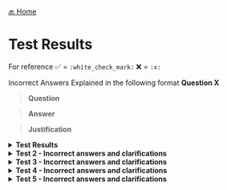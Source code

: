[🔙 Home](../home.md)

# Test Results

For reference
:white_check_mark: = `:white_check_mark:`
:x: = `:x:`

Incorrect Answers Explained in the following format
<b> Question X </b>
> **Question**
> 

> **Answer**
> 

> **Justification**
> 


<details>
<summary><b>Test Results</b></summary>

| Test # | Time Started | Time Finished | Exam            | Result | Open Book          |                                                                                                                                                                                                                                                           
|--------|--------------|---------------|-----------------|--------|--------------------|
| 1      | N/A          | N/A           | SET A v2.1      | 35/40  | :white_check_mark: | 
| 2      | N/A          | N/A           | Patshala Test 1 | 27     | :x:                | 
| 3      | N/A          | N/A           | SET B v1.3.2    | 30     | :x:                | 
| 4      | 13:33        | 13:55         | SET C v1.5      | 26     | :x:                | 
| 5      | 17:52        | 18:19         | SET D v1.4      | 23     | :x:                |                                                                                                                                                                                                                                                                                             

</details>


<details>
<summary><b>Test 2 - Incorrect answers and clarifications</b></summary>

Incorrect answer 1

![image1.png](attempts/assets/test-2-image1.png)

**Notes**

![test-2-image14.png](attempts/assets/test-2-image14.png)

Incorrect answer 2

![image2.png](attempts/assets/test-2-image2.png)

**Notes**


| Valid (25p)  | Valid (35p)      | Valid (45p)      | Valid (55p)   | Invalid |
| ------------ | ---------------- | ---------------- | ------------- | ------- |
| 0.00 - 9.99g | 10.00g -> 49.99g | 50.00g -> 74.99g | 75.0 > 99.99g | 100g +  |

Incorrect answer 3

![image3.png](attempts/assets/test-2-image3.png)

**Notes**

Not sure about this one, seems to be a flakey question as no mention of "Decision/Condition coverage" in the course

Incorrect answer 4

![image4.png](attempts/assets/test-2-image4.png)

Not sure about this one, no mention in the course.

Incorrect answer 5

![image5.png](attempts/assets/test-2-image5.png)

Not sure about this one, no mention in the course.

Incorrect answer 6

![image6.png](attempts/assets/test-2-image6.png)

Silly mistake, read answers properly!!!! B is obviously not correct

Incorrect answer 7

![image7.png](attempts/assets/test-2-image7.png)

No explanation of Alpha or Beta in course, from the internet:

> **Alpha testing** happens in-house, in a controlled environment, where developers focus on fixing critical bugs.
> **Beta testing** involves real users in real-world conditions

Incorrect answer 8

![image8.png](attempts/assets/test-2-image8.png)

Obvious!!
[Severity vs. Priority](https://www.geeksforgeeks.org/severity-in-testing-vs-priority-in-testing/)

> **Severity**
>
> The extent to which a particular defect can create an impact on the software. Severity is a parameter to denote the implication and the impact of the defect on the functionality of the software.
>
> * A higher effect of the bug on system functionality will lead to a higher severity level.
> * A QA engineer determines the severity level of a bug.
>
> **Types of Severity:**
> Severity in software testing can be classified into 4 categories:
>
> * **Critical:** This severity level implies that the process has been completely shut off and no further action can be taken.
> * **Major:** This is a significant flaw that causes the system to fail. However, certain parts of the system remain functional.
> * **Medium:** This flaw results in unfavorable behaviour but the system remains functioning.
> * **Low:** This type of flaw won’t cause any major breakdown in the system.

> **Priority**
>
> Parameter that decides the order in which a defect should be fixed. Defects having a higher priority should be fixed first.
>
> * Defects/ bugs that leave the software unstable and unusable are given higher priority over the defects that cause a small functionality of the software to fail.
> * It refers to how quickly the defect should be rectified.
>
> **Types of Priorities:**
>
> Priority in software testing can be divided into 3 categories:
>
> * **Low:** The defect is irritant but a repair can be done once the more serious defects can be fixed.
> * **Medium:** The defect should be resolved during the normal course of the development, but it can wait until a new version is created.
> * **High:** The defect must be resolved as soon as possible as it affects the system severely and cannot be used until it is fixed.

Incorrect answer 9

![image9.png](attempts/assets/test-2-image9.png)

I suppose an example of a Test Management tool report would be a TestRails report included in a test progress or completion report

Incorrect answer 10

![image10.png](attempts/assets/test-2-image10.png)
Writing it out so it looks nicer

```java
fareRate = 1;
Fare = 1000;
if((person = "senior citizen") && (travelMonth = "January")){
    Bonuspoints += 100;  
}
if(class = "first"){
    fareRate= 5;  
}
Fare = fare * fareRate;
```

Don't really understand why as there's no else branches, Crap example really

Incorrect answer 11

![image11.png](attempts/assets/test-2-image11.png)

> **Gray-box testing** is a combination of white-box testing and black-box testing.

Incorrect answer 12

![image12.png](attempts/assets/test-2-image12.png)

> Equivalent partitions are also known as equivalence classes

32, 37 & 40 are all part of 1 class (distinction)


| Fail         | Pass        | Distinction   |
| ------------ | ----------- | ------------- |
| 0 - 24 marks | 25-31 marks | 32 - 40 marks |

Incorrect answer 13

![test-2-image13.png](attempts/assets/test-2-image13.png)

Not to sure about this

> Testware from Test Implementation activity include test procedures and test data
</details>


<details>
<summary><b>Test 3 - Incorrect answers and clarifications</b></summary>

Question 3 - Clarification

> **Question**
> Which of the following statements about quality assurance (QA) and/or
> quality control (QC) is correct?

> **Answer**
> Testing is a part of QC

> **Justification**
> FL-1.2.2. (K1) Recall the relation between testing and quality assurance [CTFL 4.0]
>
> CORRECT – Testing is a form of quality control. (see [CTFL 4.0], Section 1.2.2, 1st paragraph, last sentence)

Question 6 - Incorrect Answer

> **Question**
> Consider the following testing activities:
>
> 1. Selecting regression tests
> 2. Evaluating completeness of test execution
> 3. Identifying which user stories have open defect reports
> 4. Evaluating whether the number of tests for each requirement is consistent with the level of product risk
>
> Consider the following ways traceability can help testing:
> A. Improve understandability of test status reports to include status of test basis items
> B. Make testing activities auditable
> C. Provide information to assess process quality
> D. Analyze the impact of changes
>
> Which of the following best matches the testing activity with how
> traceability can assist that activity?

> **Answer**
> 1D, 2B, 3A, 4C

> **Justification**
> FL-1.4.4 (K2) Explain the value of maintaining traceability
>
> Traceability assists with:
>
> * Selecting regression tests in terms of analyzing the impact of changes (1D)
> * Evaluating completeness of test execution which makes testing auditable (2B)
> * Identifying which user stories have open defect reports which improves understandability of test status reports to include status of test basis items (3A)
> * Evaluating whether the number of tests for each requirement is consistent with the level of product risk which provides information to assess test process quality (i.e., alignment of test effort with risk) (4C)

Question 13 - Incorrect Answer

> **Question**
> Which of the following is MOST likely to be performed as part of system testing?

> **Answer**
> A: End-to-end security testing of a credit management system by an independent test team.

> **Justification**
> FL-2.2.1 (K2) Distinguish the different test levels [CTFL 4.0]
>
> System testing examines the behavior and capabilities of the entire system
> and includes non-functional testing of quality characteristics, including IT security testing.
> System testing is often performed by an independent test team based on system
> specifications. (see [CTFL 4.0], section 2.2.1, 3rd bullet point)

Question 14 - Incorrect Answer

> **Question**
> Which of the following decisions should NOT trigger maintenance testing?

> **Answer**
> A: The decision to test the maintainability of the software

> **Justification**
> FL-2.3.1 (K2) Summarize maintenance testing and its triggers [CTFL 4.0]
>
> Maintainability is a quality attribute that does not depend on code execution
> ([CTFL 4.0], Section 3.1.3, 1st paragraph, 5th bullet point). Therefore, it is NOT a trigger
> for maintenance testing, which is performed as dynamic testing in response to changes in
> the code or environment (see [CTFL 4.0], Section 2.3, 3rd paragraph including bullet
> points).

Question 18 - Incorrect Answer

> **Question**
> The generic review process recognises the following roles, among others:
>
> 1. Scribe
> 2. Review leader
> 3. Facilitator
> 4. Manager
>    
> In the context of reviews, these roles can take on the following responsibilities:
> 
> A. Ensures the effective running of review meetings and the setting up of a safe review environment
> B. Records review information, such as decisions and new anomalies found during the review meeting
> C. Decides what is to be reviewed and provides resources, such as staff and time for the review
> D. Takes overall responsibility for the review such as organizing when and where the review will take place

> **Answer**
> A: 1B, 2D, 3A, 4C

> **Justification**
> FL-3.2.3 (K1) Recall which responsibilities are assigned to the principal roles when
> performing reviews [CTFL 4.0]
>
> Considering each of the listed roles:
>
> 1. **Scribe (or Recorder)** – responsible for gathering feedback from reviewers and
>    documenting review information, such as decisions made, and any new anomalies
>    identified during the review meeting. (Records review information, such as decisions and
>    new anomalies found during the review meeting - B) (see [CTFL 4.0], section 3.2.3, 4th
>    bullet point)
> 2. **Review Leader** – responsible for overseeing the review process, such as selecting the
>    review team members, scheduling review meetings, and ensuring that the review is
>    completed successfully. (Takes overall responsibility for the review such as organizing
>    when and where the review will take place - D) (see [CTFL 4.0], section 3.2.3, 6th bullet
>    point)
> 3. **Facilitator (or Moderator)** – responsible for ensuring that the review meetings run
>    effectively, including managing time, mediating discussions, and creating a safe
>    environment where everyone can voice their opinions freely. (Ensures the effective
>    running of review meetings and the setting up of a safe review environment - A) (see
>    [CTFL 4.0], section 3.2.3, 3rd bullet point)
> 4. **Manager** – responsible for deciding what needs to be reviewed and allocating resources,
>    such as staff and time, for the review. (Decides what is to be reviewed and provides
>    resources, such as staff and time for the review - C) (see [CTFL 4.0], section 3.2.3, 1st
>    bullet point)

Question 20 - Incorrect Answer

> **Question**
> Customers of the TestWash car wash chain have cards with a record of the number of washes they have bought so far. The initial value is 0. After entering the car wash, the system increases the number on the card by one.
> This value represents the number of the current wash. Based on this number the system decides what discount the customer is entitled to.
> For every tenth wash the system gives a 10 % discount, and for every twentieth wash, the system gives a further 40 % discount (i.e., a 50 % discount in total).

> Which of the following sets of input data (understood as the numbers of the current wash) achieves the highest equivalence partition coverage?

> **Answer**
> A: 19, 20, 30

> **Justification**
> FL-4.2.1 (K3) Use equivalence partitioning to derive test cases [CTFL 4.0]
>
> 19 covers the “no discount” partition, 20 covers the “50 % discount” partition,
> and 30 covers the “10 % discount” partition. These three values cover all three of the valid
> equivalence partitions.

Question 30 - Incorrect Answer

> **Question**
> Your team follows the process, which uses a continuous integration and delivery (CI/CD) pipeline with a shift-left approach.
>
> The first three steps in this process are:
>
> 1. Develop and deploy code
> 2. Submit code into a version control system and merge it into the “test” branch
> 3. Perform component testing for the submitted code
>
> Which of the following  criteria is BEST suited as an entry criterion for step (2) of this pipeline?
> 
> a) The Static analysis does not report any defect or no high severity warnings for the submitted code
b) The Version control does not report any conflicts when compiling and integrating the code into the “test” branch
c) The Component tests are compiled and ready to run in the “Test” branch
d) The Statement coverage of the component test is at least 80%

> **Answer**
> A: The Static analysis does not report any defect or no high severity warnings for the submitted code

> **Justification**
> FL-5.1.3 (K2) Compare and contrast entry criteria and exit criteria [CTFL 4.0]
>
> The CI-CD approach together with the shift-left approach promotes early testing so that developers are encouraged to deliver their high-quality code together with the unit tests and static analysis (see [CTFL 4.0], section 2.1.4 and 2.1.5).
> Therefore, the results of the static analysis are a useful and measurable input criterion before integrating the code into the CI-CD pipeline, comparable to a smoke test (see [CTFL 4.0], section 5.1.3, 2nd paragraph).

Question 31 - Incorrect Answer

> **Question**
> You want to estimate the test effort for a new project using estimation based on ratios.


| Project | Development Effort ($) | Test Effort ($) |
| ------- | ---------------------- | --------------- |
| P1      | 800,000                | 40,000          |
| P2      | 1,200,000              | 130,000         |
| P3      | 600,000                | 70,000          |
| P4      | 1,000,000              | 120,000         |

> **Answer**
> A: $80,000

> **Justification**
> FL-5.1.4 (K3) Use estimation techniques to calculate the required test effort [CTFL 4.0]
>
> The average test-to-development effort ratio is 1:10 ($90,000 : $900,000), which means that historically, on average, the test effort is 10 % of the development effort. So if the development effort is estimated to be $800,000, the estimated test effort is estimated as:
> 10 % * $800,000 = 0.1 * $800,000 = $80,000.
>
> Basically add all get average dev cost and average test cost for a ratio

Question 33 - Clarification

> **Question**
> According to the testing quadrants model, which of the following items is assigned to quadrant Q1 (“technology facing” and “support the team”)?

> **Answer**
> A: Component integration tests

> **Justification**
> FL-5.1.7 (K2) Summarize the testing quadrants and their relationships with test levels and test types [CTFL 4.0]
> Component integration testing is technology facing testing that supports the team

Question 34 - Incorrect Answer

> **Question**
> In the context of risk management, identify the statement that NOT accurately depict the relationship between product risk and test planning?

> **Answer**
> A: The required quality of the network module is ambiguous, resulting in the execution of additional risk analyses in this area.

> **Justification**
> FL-5.2.4 (K2) Explain what measures can be taken in response to analyzed product risks [CTFL 4.0]
>
> If the quality of a module is unclear, additional risk analysis is necessary, but this is not a task of risk control. Test planning should aim to eliminate uncertainties and ensure quality (see [CTFL 4.0], Section 5.2.4).

Question 35 - Incorrect Answer

> **Question**
> Which of the following is a product quality metric?

> **Answer**
> A: Mean time to failure

> **Justification**
> FL-5.3.1 (K1) Recall metrics used for testing [CTFL 4.0]
>
> CORRECT – Product quality metrics measure quality characteristics. Mean time to failure measures maturity, so it is a product quality metric (see [CTFL4.0], section 5.3.1, 3rd bullet point)

Question 40 - Incorrect Answer

> **Question**
> Which of the following is MOST likely to apply to test automation?

> **Answer**
> A: Test automation provides measurement of more complex coverage criteria.

> **Justification**
> FL-6.2.1 (K1) Recall the benefits and risks of test automation [CTFL 4.0]
>
> CORRECT – Test automation can provide measures that are too complicated for humans to derive, such as white-box test coverage measures for all but the most trivial code (see[CTFL4.0], section 6.2, bullet point 3)
</details>

<details>
<summary><b>Test 4 - Incorrect answers and clarifications</b></summary>

Question 1
> **Question**
> Which of the following is a typical test objective?
a) Validating that documented requirements are met
b) Causing failures and identifying defects
c) Initiating errors and identifying root causes
d) Verifying the test object meets user expectations

> **Answer**
> b) Causing failures and identifying defects

> **Justification**
> a) Is not correct. Validating that documented requirements are met is incorrect as validation is concerned with meeting user requirements and expectations, while verification is concerned with meeting specified requirements, so this would be correct if we replaced ‘validating’ with ‘verifying’
> 
> b) **Is correct. Causing failures and identifying defects is probably the most common objective of dynamic testing**
>
> c) Is not correct. Initiating errors and identifying root causes is incorrect because testers do not initiate errors, they try to cause failures. Errors are typically made by developers (and cannot really be initiated) and result in defects, which testers attempt to identify either directly through static testing or indirectly through failures with dynamic testing. Identifying root causes is useful but is part of debugging, which is a separate activity to testing
>
> d) Is not correct. Verifying the test object meets user expectations is incorrect as verification is concerned with checking specified(documented) requirements are met, while validation is concerned with meeting user requirements and expectations, so this would be correct if we replaced ‘verifying’ with ‘validating’
> 
> **Verification → "Ver for Verify the specs"** 
> **Validation → "Val for Value to the customer"**


Question 2
> **Question**
> Which of the following statements BEST describes the difference between testing and debugging?
a) Testing causes failures while debugging fixes failures
b) Testing is a negative activity while debugging is a positive activity  
c) Testing determines that defects exist while debugging removes defects
d) Testing finds the cause of defects while debugging fixes the cause of defects

> **Answer**
> c) Testing determines that defects exist while debugging removes defects

> **Justification**
> a) Is not correct. Dynamic testing does cause failures (from which defects can then be located and fixed). However, debugging is concerned with locating defects and fixing these defects. Therefore, debugging does not fix failures
> 
>b) Is not correct. Both testing and debugging contribute to improving the quality of the test object, so should really both be considered positively. Debugging is generally considered to be a positive activity as it is fixing something. Dynamic testing does involve intentionally causing the test object to fail, which is why some people consider it a negative activity, but that is a very narrow view (and not one typically held by testers). Both positive and negative test cases are possible. Positive test cases check that the test object correctly performs what it is supposed to do, while negative testing checks that the test object does not do what it is not supposed to do
>
>c) **Is correct. Testing determines that defects exist either directly through observation of the defect in reviews (or by a tool in static analysis), or indirectly by causing a failure in dynamic testing. Debugging is a separate activity from testing (normally performed by developers) and is concerned with locating defects (only for dynamic testing) and fixing the defects**
>
>d) Is not correct. The causes of defects are typically human errors. Testing finds defects either directly through static testing, or indirectly by causing failures in dynamic testing, and debugging fixes defects. So, testing does not find the cause of defects and debugging does not fix the causes of defects

Question 3
> **Question**
> The ‘absence-of-defects fallacy’ is one of the principles of testing. Which of the following is an example of addressing this principle in practice?
> 
>a) Explaining that it is not possible for testing to show the absence of defects
b) Supporting the end users to perform acceptance testing  
c) Ensuring that no implementation defects remain in the delivered system
d) Modifying tests that cause no failures to ensure few defects remain

> **Answer**
> b) Supporting the end users to perform acceptance testing

> **Justification**
> The ‘absence-of-defects fallacy’ is concerned with the idea that ensuring correctness in accordance with the requirements (i.e., verifying the absence of implementation defects) does not guarantee user satisfaction with the system. To address this it is also necessary to validate that the system meets users' needs and expectations, fulfills business objectives, and outperforms competing systems.
> 
>a) Is not correct. The ‘testing shows the presence, not the absence of defects’ principle explains that while testing can detect the existence of defects in the test object, it is not possible to demonstrate that there are no defects and, therefore, guarantee its correctness. Therefore, explaining that it is not possible for testing to show the absence of defects would partially address this principle, not the ‘absence-ofdefects’ fallacy
>
>b) **Is correct. By supporting the end user to perform acceptance testing it should be possible to validate that the system meets users' needs and expectations**
>
>c) Is not correct. It is not possible to ensure that no implementation defects remain in the delivered system as the ‘testing shows the presence, not the absence of defects’ principle explains that while testing can detect the existence of defects in the test object, it is not possible to demonstrate that there are no defects and, therefore, guarantee its correctness
>
>d) Is not correct. Modifying tests that cause no failures to ensure few defects remain is one way to address the ‘tests wear out’ principle. This principle is concerned with the idea that repeating identical tests on unaltered code is unlikely to uncover novel defects and therefore, modifying tests may be essential. This will not validate that the system meets users' needs and expectations
> 

Question 4
> **Question**
>Which of the following test activities are MOST likely to involve the application of boundary value analysis and equivalence partitioning?
> 
> a) Test implementation
b) Test design
c) Test execution
d) Test monitoring
e) Test analysis
**Select TWO options.**

> **Answer**
> b) Test design & e) Test analysis

> **Justification**
> Given the following description of test analysis:
To identify the features that require testing, the test basis is analyzed and defined as test conditions, which are then prioritized along with related risks. The systematic identification of test conditions as coverage items often involves using test techniques both during test analysis and as part of the test design activity. From the above description, it can be seen that test techniques are often used in the test analysis and test design activities. Boundary value analysis and equivalence partitioning are test techniques.
> 
>a) Is not correct. Test implementation is not likely to involve the use of test techniques as it is mostly concerned with assembling test cases into test procedures, while test techniques create test cases
> 
>b) **Is correct. Test design is likely to involve the use of test techniques to create test cases from test conditions and coverage items**
> 
>c) Is not correct. Test execution is not likely to involve the use of test techniques as it is mostly concerned with executing test procedures(and so test cases), while test techniques create test cases
>
> d) Is not correct. Test monitoring is not likely to involve the use of test techniques. Test monitoring is mostly concerned with ongoing checks to ensure the plan is being followed, while test techniques create test cases 
> 
> **e) Is correct. Test analysis is likely to involve the use of test techniques to identify test conditions**


Question 5
> **Question**
> Given the following testware:
>     1. Coverage items
>     2. Change requests
>     3. Test execution schedule
>     4. Prioritized test conditions  
   And the following test activities
      A. Test analysis  
      B. Test design  
      C. Test implementation  
      D. Test completion  
   Which of the following BEST shows the testware produced by the activities?

> **Answer**
> a) 1B, 2D, 3C, 4A

> **Justification**
>Considering each of the listed test activities and their output testware:

>A. Test analysis - prioritized test conditions (4) (e.g., acceptance criteria), and defect reports for defects identified in the test basis

>B. Test design - prioritized test cases, test charters, coverage items(1), test data requirements, and test environment requirements

>C. Test implementation - test procedures, automated test scripts, test suites, test data, test execution schedule (3), and test environment elements such as stubs, drivers, simulators, and service virtualizations

>D. Test completion - test completion report, documented lessons learned, action items for improvement, and change requests (2)(as product backlog items)


Question 13
> **Question**
>Which of the following test levels is MOST likely being performed if the testing is focused on validation and is not being performed by testers?

>a) Component testing
b) Component integration testing
c) System integration testing
d) Acceptance testing

> **Answer**
> d) Acceptance testing

> **Justification**
> a) Is not correct. Component testing (also called unit testing) involves testing individual components in isolation and is mostly verification against a specification, rather than validation against user needs. However, this testing is not normally performed by testers, as developers usually carry out this testing in their development environment

>b) Is not correct. Component integration testing involves testing the interfaces and interactions between components and is mostly verification against a specification, rather than validation against user needs. However, this testing is not normally performed by testers, as developers usually carry out this testing

>c) Is not correct. System integration testing examines the interfaces with other systems and external services and is mostly verification against a specification, rather than validation against user needs. This type of testing is also most often performed by testers

>d) **Is correct. Acceptance testing focuses on validating that the system meets the user's business needs and is ready for deployment. Ideally, this testing is carried out by the end users**

Question 18
> **Question**
> Which of the following is a factor that contributes to a successful review?

>a) Ensure management participate as reviewers
b) Split large work products into smaller parts
c) Set reviewer evaluation as an objective
d) Plan to cover one document per review
Select ONE option.

> **Answer**
> b) Split large work products into smaller parts


> **Justification**
> a) Is not correct. To ensure successful reviews, it's important to secure management's support for the review process, however that does not mean that they should participate as reviewers

>b) **Is correct. To ensure successful reviews, it's important to break the work product into parts that are small enough to be reviewed in a reasonable timescale to prevent reviewers from losing focus during individual review or review meetings**

>c) Is not correct. To ensure successful reviews, it's important to clearly define objectives and measurable exit criteria, without evaluating participants

>d) Is not correct. To ensure successful reviews, it's important to break down the review into smaller chunks to prevent reviewers from losing focus during individual review or review meetings. So you should not plan to cover one document per review

Question 21
> **Question**
> A developer was asked to implement the following business rule:

````
INPUT: value (integer number)
IF (value ≤ 100 OR value ≥ 200) THEN write “value incorrect”
ELSE write “value OK”
````

>You design the test cases using 2-value boundary value analysis.
>
>Which of the following sets of test inputs achieves the greatest coverage?
a) 100,  150,  200,  201
b) 99,  100,  200,  201
c) 98,  99,  100,  101
d) 101,  150,  199,  200
Select ONE option.

> **Answer**
> d) 101,  150,  199,  200

> **Justification**
> The equivalence partitions are: {…, 99, 100}, {101, 102, …, 198, 199}, {200, 201, …}.
Thus, there are 4 boundary values, which are: 100, 101, 199 and 200. In 2-value BVA, for each boundary value there are two coverage items (the boundary value and its closest neighbor belonging to the adjacent partition). As the closest neighbors are also boundary values in the adjacent partition, then there are just four coverage items.
> 
>Thus:
a) Is not correct. Only 100 and 200 are valid coverage items for 2-value BVA, so we achieve 50% coverage
>
>b) Is not correct. Only 100 and 200 are valid coverage items for 2-value BVA, so we achieve 50% coverage
> 
>c) Is not correct. Only 100 and 101 are valid coverage items for 2-value BVA, so we achieve 50% coverage
> 
>d) **Is correct. 101, 199 and 200 are valid coverage items for 2-value BVA, so we achieve 75% coverage**

Question 22
> **Question**
> You are working on a project to develop a system to analyse driving test results. You have been asked to design test cases based on the following decision table.
![test-4-image1.png](attempts/assets/test-4-image1.png)
> What test data will show that there are contradictory rules in the decision table?
   a) C1 = T,  C2 = T,  C3 = F
   b) C1 = T,  C2 = F,  C3 = T
   c) C1 = T,  C2 = T,  C3 = T and C1 = F, C2 = T, C3 = T
   d) C1 = F,  C2 = F,  C3 = F
Select ONE option.

> **Answer**
> d) C1 = F,  C2 = F,  C3 = F

> **Justification**
> a) Is not correct. The combination (T, T, F) does not match any rule. This is an example of omission, not a contradiction
>
>b) Is not correct. The combination (T, F, T) matches only one column, R2, so there is no contradiction
>
>c) Is not correct. Both combinations (T, T, T) and (F, T, T) match only one column, R1, so there is no contradiction
>
>d) **Is correct. The combination (F, F, F) matches both R2 and R3, but R2 and R3 have different actions, so this shows a contradiction between R2 and R3.**

Question 25
> **Question**
> How can white-box testing be useful in support of black-box testing?
>
>a) White-box coverage measures can help testers evaluate black-box tests in terms of the code coverage achieved by these black-box tests
>
>b) White-box coverage analysis can help testers identify unreachable fragments of the source code
>
>c) Branch testing subsumes black-box test techniques, so achieving full branch coverage guarantees achieving full coverage of any black-box technique
>
>d) White-box test techniques can provide coverage items for black-box techniques
>
>Select ONE option.

> **Answer**
> a) White-box coverage measures can help testers evaluate black-box tests in terms of the code coverage achieved by these black-box tests

> **Justification**
>a) **Is correct. Performing only black-box testing does not provide a measure of actual code coverage. White-box coverage measures provide an objective measurement of coverage and provide the necessary information to allow additional tests to be generated to increase this coverage, and subsequently increase confidence in the code**
> 
>b) Is not correct. This statement is correct, but it has nothing to do with black-box testing
> 
>c) Is not correct. In general there are no subsumes relationships between white-box and black-box techniques
> 
>d) Is not correct. White-box techniques are used to design tests based on the test object itself, while black-box techniques are used to design tests based on the specification. Therefore, there is no relation between coverage items derived from these two types of techniques

Question 26
> **Question**
Consider the following list:
   • Correct input not accepted
   • Incorrect input accepted
   • Wrong output format
   • Division by zero
What test technique is MOST PROBABLY used by the tester who uses this list when performing
testing?
   a) Exploratory testing
   b) Fault attack
   c) Checklist-based testing
   d) Boundary value analysis

> **Answer**
> b) Fault attack

> **Justification**
> a) Is not correct. Exploratory testing uses test charters, not a list of possible defects/failures. Although exploratory testing can incorporate the use of other test techniques, in this case fault attack is the most likely option
> 
>b) Is correct. This is a list of possible failures. Fault attacks are a methodical approach to the implementation of error guessing and require the tester to create or acquire a list of possible errors, defects and failures, and to design tests that will identify defects associated with the errors, expose the defects, or cause the failures
> 
>c) Is not correct. The tester is using a checklist of items to support their testing. Both error guessing and checklist-based testing use such lists, however, the list here is of possible failures, not test conditions, and so the MOST PROBABLE test technique is fault attack, which focuses on errors, defects and failures
> 
> d) Is not correct. BVA is based on an analysis of boundary values of equivalence partitions. The above list does not mention equivalence partitions or their boundaries

Question 31
> **Question**
>At the beginning of each iteration, the team estimates the amount of work (in person-days) they will need to complete during the iteration. Let E(n) be the estimated amount of work for iteration n, and let A(n) be the actual amount of work done in iteration n. From the third iteration, the team uses the following estimation model based on extrapolation:
> 
> $E(n) = \frac{3 \times A(n-1) + A(n-2)}{4}$
> 
> The graph shows the estimated and actual amount of work for the first four iterations.
> 
> ![test-4-image2.png](attempts/assets/test-4-image2.png)
> 
>  What is the estimated amount of work for iteration #5?
a) 10.5 person-days
b) 8.25 person-days
c) 6.5 person-days
d) 9.4 person-days

> **Answer**
> c) 6.5 person-days

> **Justification**
> From the graph we have:
A(4)=6 and A(3)=8 (the last two gray boxes).
> 
> $E(n) = \frac{3 \times 6 + 8}{4} = \frac{26}{4}$ = 6.5 person-days
> 
> Note: I completely overcomplicated this one, need to concentrate on the question and remember it's related to TESTING!!!

Question 35
> **Question**
>Which of the following is an example of how product risk analysis may influence the thoroughness and scope of testing?
> 
>a) Continuous risk monitoring allows us to identify emerging risk as soon as possible
b) Risk identification allows us to implement risk mitigation activities and reduce the risk level
c) The assessed risk level helps us to select the rigor of testing
d) Risk analysis allows us to derive coverage items
> 
>Select ONE option.

> **Answer**
> c) The assessed risk level helps us to select the rigor of testing


> **Justification**
>a) Is not correct. Risk monitoring is part of risk control, not risk analysis
> 
>b) Is not correct. Risk identification itself does not allow us to implement risk mitigation activities. The mitigating actions are defined during the risk control phase 
> 
> **c) Is correct. This is an example of how risk analysis influences the thoroughness and scope of testing**
> 
>d) Is not correct. Coverage items are derived using test techniques, not through risk analysis


Question 38
> **Question**
> Consider the following defect report for a web-based shopping application:
>![test-4-image3.png](attempts/assets/test-4-image3.png)
>What is the MOST important information that is missing from this report?

>a) Name of the tester and date of the report
b) Test environment elements and their version numbers
c) Identification of the test object
d) Impact on the interests of stakeholders

>Select ONE option.


> **Answer**
> b) Test environment elements and their version numbers

> **Justification**
>  a) Is not correct. This is important, but not as important as test environment elements
> 
>b) **Is correct. The important thing that is missing is the identification of the browser and device used for the testing. The browser and device information are important because such a defect can be browser- or device-specific. For example, a login button may work fine on one browser (or one version of a specific browser) but not on another. Therefore, the browser and device information can help the developers to reproduce the issue and find the root cause of the problem more quickly**
> 
> c) Is not correct. The test object is identified (WebShop v0.99)
> 
> d) Is not correct. The impact is included – this is severity (high)

</details>

<details>
<summary><b>Test 5 - Incorrect answers and clarifications</b></summary>
<b> Question 1 </b>

> **Question**
> Which of the following is a typical test objective?
      a) Finding and fixing defects in the test object
      b) Maintaining effective communications with developers
      c) Validating that legal requirements have been met
      d) **Building confidence in the quality of the test object**
Select ONE option.

> **Answer**
>  **d) Building confidence in the quality of the test object**

> **Justification**
>a) Is not correct. Finding and fixing defects in the test object is not a typical test objective as although identifying defects is an objective of testing, fixing defects is not a testing activity
b) Is not correct. Maintaining effective communications with developers is not a typical test objective as although it is useful in achieving other objectives of testing, such as providing stakeholders with information that enables them to make informed decisions, it is not a primary reason for performing testing
c) Is not correct. Validating that legal requirements have been met is not a typical test objective because validation is concerned with checking whether the system meets users’ and other stakeholders’ needs in its operational environment. Checking that legal requirements have been met is a form of verification
d) **Is correct. Building confidence in the quality of the test object is achieved by executing tests that pass**

<b> Question 2 </b>

> **Question**
>A designer documents a design for a user interface that does not suitably address disabled users because the designer is tired. The programmer implements the user interface in line with the design but as they are working under severe time pressure, they do not include suitable exception handling in their program code for bonus calculations. When the operational system is used, complaints are made by some disabled users about the interface and the company is subsequently fined by the relevant regulatory authority. No one notices that bonus calculations are sometimes incorrect.
> 
>Which of the following statements is CORRECT?
a) The miscalculation of bonuses is a defect that occasionally occurs
b) The fine received for failing to address some disabled users is a failure
c) **The programmer working under severe time pressure is a root cause**
d) The design of the user interface includes a designer error

> **Answer**
> **c) The programmer working under severe time pressure is a root cause**

> **Justification**
> a) Is not correct. The **miscalculation of bonuses is a failure** by the system, not a defect
b) Is not correct. The system **not suitably supporting disabled users is a failure which eventually results in a fine**, but the fine itself is not a failure(it appears to be the correct functioning ofthe regulatory system)
c) **Is correct. The error is made by the programmer and this mistake is caused by them working under severe time pressure, which is the root cause of the subsequent defect**
d) Is not correct. The poor design of the user interface, which does not suitably address disabled users, **is a design defect caused by the designer error**. Thus the design of the user interface includes a design defect not a designer error

<b> Question 4 </b>

> **Question**
>Given the following test tasks:
> 1. Derive test cases from test conditions
> 2. Identify reusable testware
> 3. Organize test cases into test procedures
> 4. Evaluate test basis and test object
   And the following test activities:
A. Test analysis
B. Test design
C. Test implementation
D. Test completion

> Which of the following BEST matches the tasks with the activities?
   a) 1B,  2A,  3D,  4C
   b) 1B,  2D,  3C,  4A
   c) 1C,  2A,  3B,  4D
   d) 1C,  2D,  3A,  4B

> **Answer**
> **b) 1B,  2D,  3C,  4A**

> **Justification**
> Considering each of the listed test activities and their tasks:
A. Test analysis - To identify the features that require testing, the test basis is analyzed and defined as test conditions, which are then prioritized along with related risks. During this test analysis, defects in the test basis are typically uncovered, and the test object's testability may also be assessed. (Task 4)
B. Test design - Involves using test conditions to create test cases and other necessary testware, such as test data requirements and test charters for exploratory testing. (Task 1)
C. Test implementation - Test procedures, such as manual and automated test scripts, are created from test cases and may be assembled into test suites. Test procedures are prioritized and arranged in a test execution schedule. (Task 3)
D. Test completion - Occurs at project milestones, such as release, end of iteration or end of test level. Testware is identified and archived or handed to the appropriate teams for reuse, the test environment is shut down, and the test activities are analyzed for lessons learned and future improvements. (Task 2)

>Thus:
a) Is not correct
b) **Is correct. The CORRECT match is: 1B, 2D, 3C, 4A**
c) Is not correct
d) Is not correct


<b> Question 9 </b>

> **Question**
>Which of the following is a good testing practice that applies to all software development lifecycles?
a) Each test level has specific and distinct test objectives
b) Test implementation and execution for a given test level should start during the corresponding development phase
c) Testers should start test design as soon as drafts of the relevant work products become available
d) Every dynamic testing activity has a corresponding static testing activity
Select ONE option.

> **Answer**
> **a) Each test level has specific and distinct test objectives**

> **Justification**
>a) **Is correct. Each test level has specific and distinct test objectives as a different form of test object (e.g., single component, complete system) is tested at each test level and overlapping test objectives would lead to unnecessary duplication**
b) Is not correct. Test analysis and design for a given test level should start during the corresponding development phase to facilitate early testing(e.g., acceptance test analysis and design should begin during requirements analysis). Test implementation will generally start later, and test execution will start during the test level
c) Is not correct. Test design for a given test level should start during the corresponding development phase to facilitate early testing, however test design (e.g., test case generation) needs to be based on an agreed test basis, not an early draft, otherwise significant test effort may be wasted on creating test cases for a design that later changes
d) Is not correct. Quality control applies to all development activities, meaning that every software development activity has a corresponding test activity. However, the same symmetry does not apply to dynamic and static testing. There are some static testing activities (e.g., static analysis) for which there is no obvious corresponding dynamic testing activity

<b> Question 13 </b>

> **Question**
>

> **Answer**
>

> **Justification**
>

<b> Question 14 </b>

> **Question**
>

> **Answer**
>

> **Justification**
>

<b> Question 16 </b>

> **Question**
>

> **Answer**
>

> **Justification**
>

<b> Question 17 </b>

> **Question**
>

> **Answer**
>

> **Justification**
>

<b> Question 20 </b>

> **Question**
>

> **Answer**
>

> **Justification**
>

<b> Question 23 </b>

> **Question**
>

> **Answer**
>

> **Justification**
>

<b> Question 25 </b>

> **Question**
>

> **Answer**
>

> **Justification**
>

<b> Question 28 </b>

> **Question**
>

> **Answer**
>

> **Justification**
>

<b> Question 31 </b>

> **Question**
>

> **Answer**
>

> **Justification**
>

<b> Question 33 </b>

> **Question**
>

> **Answer**
>

> **Justification**
>

<b> Question 34 </b>

> **Question**
>

> **Answer**
>

> **Justification**
>

<b> Question 35 </b>

> **Question**
>

> **Answer**
>

> **Justification**
>

</details>